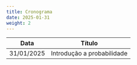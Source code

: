 ```yaml
---
title: Cronograma
date: 2025-01-31
weight: 2
---
```


| Data | Título |
| ---- | ---- |
| 31/01/2025 | Introdução a probabilidade |
